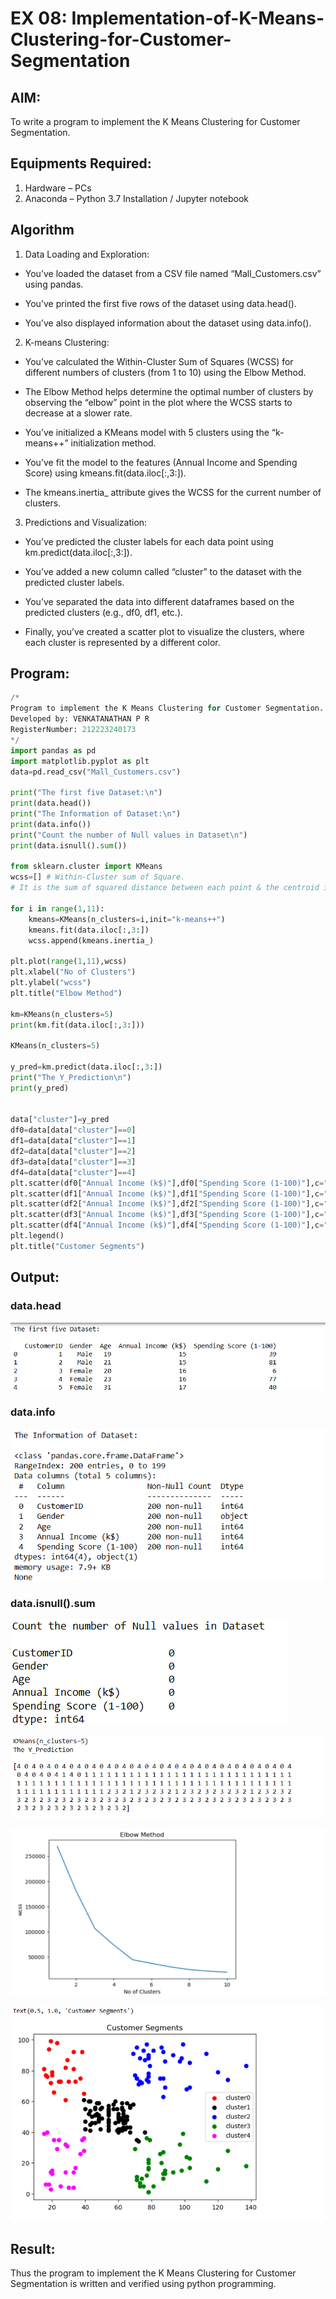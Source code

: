 # EX 08: Implementation-of-K-Means-Clustering-for-Customer-Segmentation

## AIM:
To write a program to implement the K Means Clustering for Customer Segmentation.

## Equipments Required:
1. Hardware – PCs
2. Anaconda – Python 3.7 Installation / Jupyter notebook

## Algorithm
1. Data Loading and Exploration:

*  You’ve loaded the dataset from a CSV file named “Mall_Customers.csv” using pandas.

* You’ve printed the first five rows of the dataset using data.head().

* You’ve also displayed information about the dataset using data.info().

2. K-means Clustering:

* You’ve calculated the Within-Cluster Sum of Squares (WCSS) for different numbers of clusters (from 1 to 10) using the Elbow Method.

* The Elbow Method helps determine the optimal number of clusters by observing the “elbow” point in the plot where the WCSS starts to decrease at a slower rate.

* You’ve initialized a KMeans model with 5 clusters using the “k-means++” initialization method.

* You’ve fit the model to the features (Annual Income and Spending Score) using kmeans.fit(data.iloc[:,3:]).

* The kmeans.inertia_ attribute gives the WCSS for the current number of clusters.

3. Predictions and Visualization:

* You’ve predicted the cluster labels for each data point using km.predict(data.iloc[:,3:]).

* You’ve added a new column called “cluster” to the dataset with the predicted cluster labels.

* You’ve separated the data into different dataframes based on the predicted clusters (e.g., df0, df1, etc.).

* Finally, you’ve created a scatter plot to visualize the clusters, where each cluster is represented by a different color.

## Program:
```python
/*
Program to implement the K Means Clustering for Customer Segmentation.
Developed by: VENKATANATHAN P R
RegisterNumber: 212223240173
*/
import pandas as pd
import matplotlib.pyplot as plt
data=pd.read_csv("Mall_Customers.csv")

print("The first five Dataset:\n")
print(data.head())
print("The Information of Dataset:\n")
print(data.info())
print("Count the number of Null values in Dataset\n")
print(data.isnull().sum())

from sklearn.cluster import KMeans
wcss=[] # Within-Cluster sum of Square.
# It is the sum of squared distance between each point & the centroid in a cluster

for i in range(1,11):
    kmeans=KMeans(n_clusters=i,init="k-means++")
    kmeans.fit(data.iloc[:,3:])
    wcss.append(kmeans.inertia_)
    
plt.plot(range(1,11),wcss)
plt.xlabel("No of Clusters")
plt.ylabel("wcss")
plt.title("Elbow Method")

km=KMeans(n_clusters=5)
print(km.fit(data.iloc[:,3:]))

KMeans(n_clusters=5)

y_pred=km.predict(data.iloc[:,3:])
print("The Y_Prediction\n")
print(y_pred)


data["cluster"]=y_pred
df0=data[data["cluster"]==0]
df1=data[data["cluster"]==1]
df2=data[data["cluster"]==2]
df3=data[data["cluster"]==3]
df4=data[data["cluster"]==4]
plt.scatter(df0["Annual Income (k$)"],df0["Spending Score (1-100)"],c="red",label="cluster0")
plt.scatter(df1["Annual Income (k$)"],df1["Spending Score (1-100)"],c="black",label="cluster1")
plt.scatter(df2["Annual Income (k$)"],df2["Spending Score (1-100)"],c="blue",label="cluster2")
plt.scatter(df3["Annual Income (k$)"],df3["Spending Score (1-100)"],c="green",label="cluster3")
plt.scatter(df4["Annual Income (k$)"],df4["Spending Score (1-100)"],c="magenta",label="cluster4")
plt.legend()
plt.title("Customer Segments")
```

## Output:

### data.head

![alt text](image-5.png)

### data.info

![alt text](image-6.png)

### data.isnull().sum

![alt text](image-7.png)

![alt text](<Screenshot 2024-05-10 235201.png>)

![alt text](<Screenshot 2024-05-10 235209.png>)

![alt text](image-8.png)


## Result:
Thus the program to implement the K Means Clustering for Customer Segmentation is written and verified using python programming.
